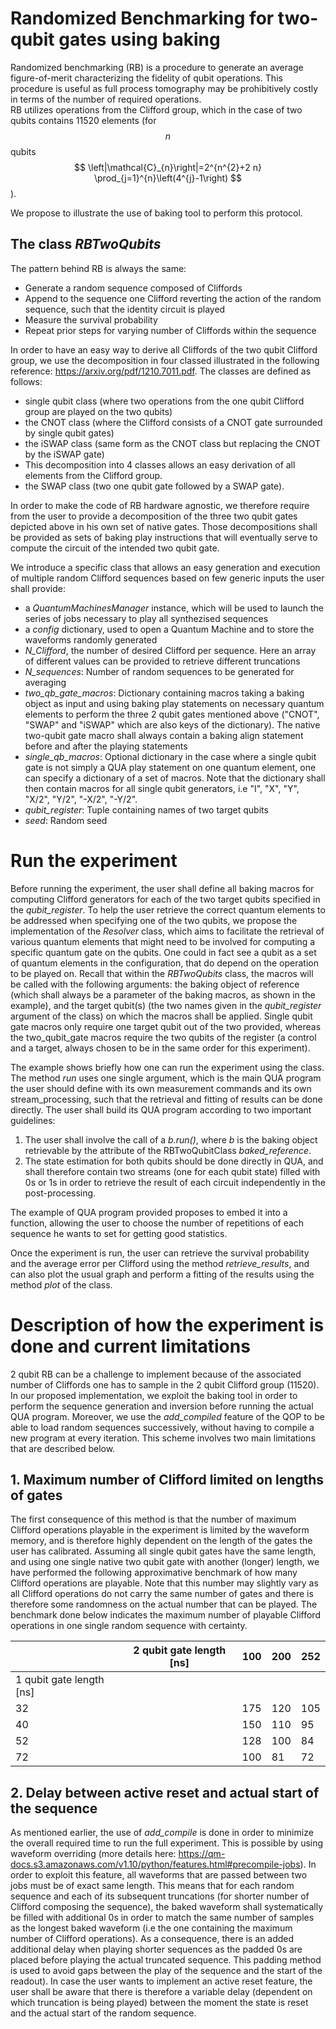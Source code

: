 # Randomized Benchmarking for two-qubit gates using baking

Randomized benchmarking (RB) is a procedure to generate an 
average figure-of-merit characterizing the fidelity of 
qubit operations. This procedure is useful as full process tomography 
may be prohibitively costly in terms of the number of required operations.   
RB utilizes operations from the Clifford group, which in the case of two qubits contains 11520 elements
(for $$n$$ qubits $$
\left|\mathcal{C}_{n}\right|=2^{n^{2}+2 n} \prod_{j=1}^{n}\left(4^{j}-1\right)
$$).

We propose to illustrate the use of baking tool to perform this protocol.

## The class *RBTwoQubits*

The pattern behind RB is always the same: 
- Generate a random sequence composed of Cliffords
- Append to the sequence one Clifford reverting the action of the random sequence, such that the identity circuit is played
- Measure the survival probability
- Repeat prior steps for varying number of Cliffords within the sequence

In order to have an easy way to derive all Cliffords of the two qubit Clifford group, 
we use the decomposition in four classed illustrated in the following reference: https://arxiv.org/pdf/1210.7011.pdf.
The classes are defined as follows:

- single qubit class (where two operations from the one qubit Clifford group are played on the two qubits)
- the CNOT class (where the Clifford consists of a CNOT gate surrounded by single qubit gates)
- the iSWAP class (same form as the CNOT class but replacing the CNOT by the iSWAP gate)
- This decomposition into 4 classes allows an easy derivation of all elements from the Clifford group.
- the SWAP class (two one qubit gate followed by a SWAP gate).

In order to make the code of RB hardware agnostic, we therefore require from the user to
provide a decomposition of the three two qubit gates depicted above in his own set of native gates. Those decompositions shall be
provided as sets of baking play instructions that will eventually serve to compute the circuit of the intended two qubit gate.

We introduce a specific class that allows an easy generation and execution of multiple random Clifford sequences based on 
few generic inputs the user shall provide:
- a  *QuantumMachinesManager* instance, which will be used to launch  the series of jobs necessary to play all synthezised sequences 
- a *config* dictionary, used to open a Quantum Machine and to store the waveforms randomly generated
- *N_Clifford*, the number of desired Clifford per sequence. Here an array of different values can be provided to retrieve different truncations
- *N_sequences*: Number of random sequences to be generated for averaging
- *two_qb_gate_macros*: Dictionary containing macros taking a baking object as input and using
 baking play statements on necessary quantum elements to perform the three 2 qubit gates mentioned above ("CNOT", "SWAP" and "iSWAP" which are also keys of the dictionary).  The native two-qubit gate macro shall always contain a baking align statement before and after the playing statements
- *single_qb_macros*: Optional dictionary in the case where a single qubit gate is not simply a QUA play statement on one quantum element, one can specify a dictionary of 
a set of macros. Note that the dictionary shall then contain macros for all single qubit generators, i.e "I", "X", "Y", "X/2", "Y/2", "-X/2", "-Y/2".
- *qubit_register*: Tuple containing names of two target qubits 
- *seed*: Random seed


# Run the experiment
Before running the experiment, the user shall define all baking macros for computing Clifford generators for each of the two target qubits specified in the *qubit_register*.
To help the user retrieve the correct quantum elements to be addressed when specifying one of the two qubits, we propose the implementation of the *Resolver* class, which aims to facilitate the retrieval of various quantum elements that might need to be involved for computing a specific quantum gate on the qubits.
One could in fact see a qubit as a set of quantum elements in the configuration, that do depend on the operation to be played on. Recall that within the *RBTwoQubits* class, the macros will be called with the following arguments: the baking object of reference (which shall always be 
a parameter of the baking macros, as shown in the example), and the target qubit(s) (the two names given in the *qubit_register* argument of the class) on which the macros shall be applied. Single qubit gate macros only require one target qubit out of the two provided, whereas the two_qubit_gate macros require the two qubits of the register (a control and a target, always chosen to be in the same order for this experiment).

The example shows briefly how one can run the experiment using the class. The method *run* uses one single argument,
which is the main QUA program the user should define with its own measurement commands and its own stream_processing, such that the retrieval and fitting of results can be done directly. 
The user shall build its QUA program according to two important guidelines:
1. The user shall involve the call of a *b.run()*, where *b* is the baking object retrievable by the attribute of the RBTwoQubitClass *baked_reference*.
2. The state estimation for both qubits should be done directly in QUA, and shall therefore contain two streams (one for each qubit state) filled with 0s or 1s in order to retrieve the result of each circuit independently in the post-processing.

The example of QUA program provided proposes to embed it into a function, allowing the user to choose the number of repetitions of each sequence he wants to set for getting good statistics.

Once the experiment is run, the user can retrieve the survival probability and the average error per Clifford using the method *retrieve_results*, and can also plot the usual graph and perform a fitting of the results using the method *plot* of the class.

# Description of how the experiment is done and current limitations
2 qubit RB can be a challenge to implement because of the associated number of Cliffords one has to sample in the 2 qubit Clifford group (11520).
In our proposed implementation, we exploit the baking tool in order to perform the sequence generation and inversion before running the actual QUA program.
Moreover, we use the *add_compiled* feature of the QOP to be able to load random sequences successively, without having to compile a new program at every iteration. This scheme involves two main limitations that are described below.

## 1. Maximum number of Clifford limited on lengths of gates 
The first consequence of this method is that the number of maximum Clifford operations playable in the experiment is limited by the waveform memory, and is therefore highly dependent on the length of the gates the user has calibrated.
Assuming all single qubit gates have the same length, and using one single native two qubit gate with another (longer) length, we have performed the following approximative benchmark of how many Clifford operations are playable.
Note that this number may slightly vary as all Clifford operations do not carry the same number of gates and there is therefore some randomness on the actual number that can be played. The benchmark done below indicates the maximum number of playable Clifford operations in one single random sequence with certainty.


|                          | 2 qubit gate length [ns]             | 100 | 200 | 252 |
|--------------------------|----------------------------------------|-----|-----|-----|
| 1 qubit gate length [ns] |                                        |     |     |     |
| 32                       |                                        | 175 | 120 | 105 |
| 40                       |  | 150 | 110 | 95  |
| 52                       |                                        | 128 | 100 | 84  |
| 72                       |                                        | 100 | 81  | 72  |                                             | 100 | 81  | 72  |

## 2. Delay between active reset and actual start of the sequence
As mentioned earlier, the use of *add_compile* is done in order to minimize the overall required time to run the full experiment.
This is possible by using waveform overriding (more details here: https://qm-docs.s3.amazonaws.com/v1.10/python/features.html#precompile-jobs).
In order to exploit this feature, all waveforms that are passed between two jobs must be of exact same length.
This means that for each random sequence and each of its subsequent truncations (for shorter number of Clifford composing the sequence), the baked waveform shall systematically be filled with additional 0s in order to match the same number of samples as the longest baked waveform (i.e the one containing the maximum number of Clifford operations).
As a consequence, there is an added additional delay when playing shorter sequences as the padded 0s are placed before playing the actual truncated sequence. This padding method is used to avoid gaps between the play of the sequence and the start of the readout).
In case the user wants to implement an active reset feature, the user shall be aware that there is therefore a variable delay (dependent on which truncation is being played) between the moment the state is reset and the actual start of the random sequence.

